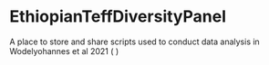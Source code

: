 # EthiopianTeffDiversityPanel
A place to store and share scripts used to conduct data analysis in Wodelyohannes et al 2021 ( )
